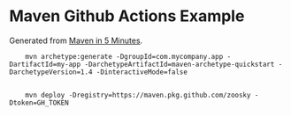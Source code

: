 # Maven Github Actions Example

Generated from [Maven in 5 Minutes](https://maven.apache.org/guides/getting-started/maven-in-five-minutes.html).

        mvn archetype:generate -DgroupId=com.mycompany.app -DartifactId=my-app -DarchetypeArtifactId=maven-archetype-quickstart -DarchetypeVersion=1.4 -DinteractiveMode=false


        mvn deploy -Dregistry=https://maven.pkg.github.com/zoosky -Dtoken=GH_TOKEN